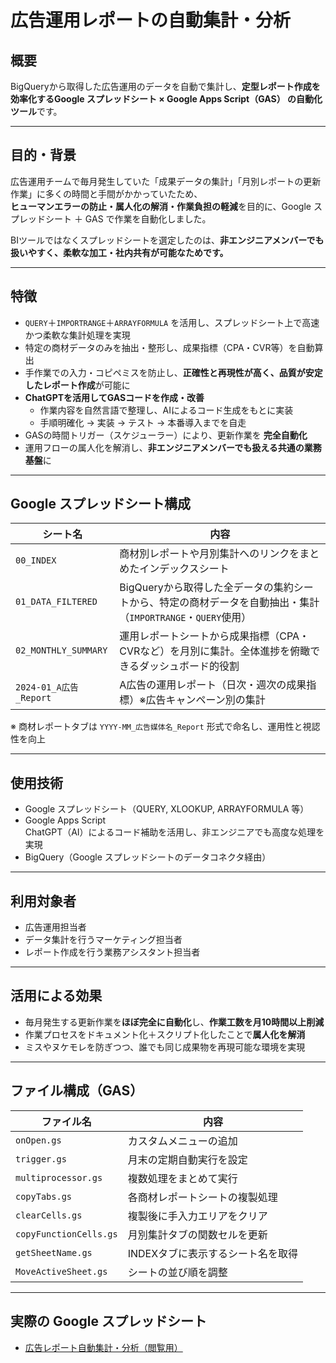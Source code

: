 # 広告運用レポートの自動集計・分析

## 概要
BigQueryから取得した広告運用のデータを自動で集計し、**定型レポート作成を効率化するGoogle スプレッドシート × Google Apps Script（GAS） の自動化ツール**です。

---

## 目的・背景
広告運用チームで毎月発生していた「成果データの集計」「月別レポートの更新作業」に多くの時間と手間がかかっていたため、  
**ヒューマンエラーの防止・属人化の解消・作業負担の軽減**を目的に、Google スプレッドシート ＋ GAS で作業を自動化しました。

BIツールではなくスプレッドシートを選定したのは、**非エンジニアメンバーでも扱いやすく、柔軟な加工・社内共有が可能なためです。**

---

## 特徴
- `QUERY`＋`IMPORTRANGE`＋`ARRAYFORMULA` を活用し、スプレッドシート上で高速かつ柔軟な集計処理を実現
- 特定の商材データのみを抽出・整形し、成果指標（CPA・CVR等）を自動算出
- 手作業での入力・コピペミスを防止し、**正確性と再現性が高く、品質が安定したレポート作成**が可能に
- **ChatGPTを活用してGASコードを作成・改善**
    - 作業内容を自然言語で整理し、AIによるコード生成をもとに実装
    - 手順明確化 → 実装 → テスト → 本番導入までを自走
- GASの時間トリガー（スケジューラー）により、更新作業を **完全自動化**
- 運用フローの属人化を解消し、**非エンジニアメンバーでも扱える共通の業務基盤**に

---

## Google スプレッドシート構成

| シート名 | 内容 |
|--------|------|
| `00_INDEX` | 商材別レポートや月別集計へのリンクをまとめたインデックスシート |
| `01_DATA_FILTERED` | BigQueryから取得した全データの集約シートから、特定の商材データを自動抽出・集計（`IMPORTRANGE`・`QUERY`使用） |
| `02_MONTHLY_SUMMARY` | 運用レポートシートから成果指標（CPA・CVRなど）を月別に集計。全体進捗を俯瞰できるダッシュボード的役割 |
| `2024-01_A広告_Report` | A広告の運用レポート（日次・週次の成果指標）※広告キャンペーン別の集計 |

※ 商材レポートタブは `YYYY-MM_広告媒体名_Report` 形式で命名し、運用性と視認性を向上

---

## 使用技術
- Google スプレッドシート（QUERY, XLOOKUP, ARRAYFORMULA 等）
- Google Apps Script  
ChatGPT（AI）によるコード補助を活用し、非エンジニアでも高度な処理を実現
- BigQuery（Google スプレッドシートのデータコネクタ経由）

---

## 利用対象者
- 広告運用担当者
- データ集計を行うマーケティング担当者
- レポート作成を行う業務アシスタント担当者

---

## 活用による効果
- 毎月発生する更新作業を**ほぼ完全に自動化**し、**作業工数を月10時間以上削減**
- 作業プロセスをドキュメント化＋スクリプト化したことで**属人化を解消**
- ミスやヌケモレを防ぎつつ、誰でも同じ成果物を再現可能な環境を実現

---

## ファイル構成（GAS）

| ファイル名 | 内容 |
|------------|------|
| `onOpen.gs` | カスタムメニューの追加 |
| `trigger.gs` | 月末の定期自動実行を設定 |
| `multiprocessor.gs` | 複数処理をまとめて実行 |
| `copyTabs.gs` | 各商材レポートシートの複製処理 |
| `clearCells.gs` | 複製後に手入力エリアをクリア |
| `copyFunctionCells.gs` | 月別集計タブの関数セルを更新 |
| `getSheetName.gs` | INDEXタブに表示するシート名を取得 |
| `MoveActiveSheet.gs` | シートの並び順を調整 |

---

## 実際の Google スプレッドシート  

- [広告レポート自動集計・分析（閲覧用）](https://docs.google.com/spreadsheets/d/1d1GF3-Cb-T35ocooElEliWLSJrUc1L1500kz25qQSRg/edit?gid=644686713#gid=644686713)

